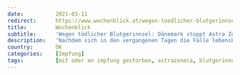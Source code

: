 ```yaml
---
date:          2021-03-11
redirect:      https://www.wochenblick.at/wegen-toedlicher-blutgerinnsel-daenemark-stoppt-astra-zeneca-impfung/
title:         Wochenblick
subtitle:      'Wegen tödlicher Blutgerinnsel: Dänemark stoppt Astra Zeneca-Impfung'
description:   'Nachdem sich in den vergangenen Tagen die Fälle lebensbedrohlicher Blutgerinnsel häuften, zieht Dänemark vorerst die Reißleine. Bis zur Klärung möchte man zumindest zwei Wochen lang nicht mehr mit dem schwedisch-britischen Vakzin impfen. Eine Absage an die eigene Impfkampagne ist das dennoch nicht. Weil man das Mittel nämlich für „sicher und effektiv“ halte, pausiere man damit […]'
country:       DK
categories:    [Impfung]
tags:          [mit oder an impfung gestorben, astrazeneca, blutgerinnungsstörungen, impf-stopp]
---
```

